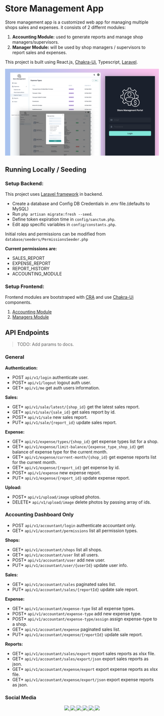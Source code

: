 # Store Management App

Store management app is a customized web app for managing multiple shops sales and expenses.
it consists of 2 differnt modules:

1. **Accounting Module:** used to generate reports and manage shop managers/supervisors.
2. **Manager Module:** will be used by shop managers / supervisors to report sales and expenses.

This project is built using React.js, [Chakra-Ui](https://chakra-ui.com/), Typescript, [Laravel](https://laravel.com/).

![Store Management App](/preview.png)

## Running Locally / Seeding

### Setup Backend:

This project uses [Laravel framework](https://laravel.com/) in backend.

-   Create a database and Config DB Credentials in .env file.(defaults to MySQL)
-   Run `php artisan migrate:fresh --seed`.
-   Define token expiration time in `config/sanctum.php`.
-   Edit app specific variables in `config/constants.php`.

Initial roles and permissions can be modified from `database/seeders/PermissionsSeeder.php`

**Current permissions are:**

-   SALES_REPORT
-   EXPENSE_REPORT
-   REPORT_HISTORY
-   ACCOUNTING_MODULE

### Setup Frontend:

Frontend modules are bootstraped with [CRA](https://create-react-app.dev/) and use [Chakra-Ui](https://chakra-ui.com/) components.

1. [Accounting Module](./frontend-accounting/)
1. [Managers Module](./frontend-manager/)

## API Endpoints

> TODO: Add params to docs.

### General

**Authentication:**

-   POST `api/v1/login` authenticate user.
-   POST\* `api/v1/logout` logout auth user.
-   GET\* `api/v1/me` get auth users information.

**Sales:**

-   GET\* `api/v1/sale/latest/{shop_id}` get the latest sales report.
-   GET\* `api/v1/sale/{sale_id}` get sales report by id.
-   POST\* `api/v1/sale` new sales report.
-   PUT\* `api/v1/sale/{report_id}` update sales report.

**Expense:**

-   GET\* `api/v1/expense/types/{shop_id}` get expense types list for a shop.
-   GET\* `api/v1/expense/limit-balance/{expense_type_shop_id}` get balance of expense type for the current month.
-   GET\* `api/v1/expense/current-month/{shop_id}` get expense reports list for the current month.
-   GET\* `api/v1/expense/{report_id}` get expense by id.
-   POST\* `api/v1/expense` new expense report.
-   PUT\* `api/v1/expense/{report_id}` update expense report.

**Upload:**

-   POST\* `api/v1/upload/image` upload photos.
-   DELETE\* `api/v1/upload/image` delete photos by passing array of ids.

### Accounting Dashboard Only

-   POST `api/v1/accountant/login` authenticate accountant only.
-   GET\* `api/v1/accountant/permissions` list all permission types.

**Shops:**

-   GET\* `api/v1/accountant/shops` list all shops.
-   GET\* `api/v1/accountant/user` list all users.
-   POST\* `api/v1/accountant/user` add new user.
-   PUT\* `api/v1/accountant/user/{userId}` update user info.

**Sales:**

-   GET\* `api/v1/accountant/sales` paginated sales list.
-   PUT\* `api/v1/accountant/sales/{reportId}` update sale report.

**Expense:**

-   GET\* `api/v1/accountant/expense-type` list all expense types.
-   POST\* `api/v1/accountant/expense-type` add new expense type.
-   POST\* `api/v1/accountant/expense-type/assign` assign expense-type to a shop.
-   GET\* `api/v1/accountant/expense` paginated sales list.
-   PUT\* `api/v1/accountant/expense/{reportId}` update sale report.

**Reports:**

-   GET\* `api/v1/accountant/sales/export` export sales reports as xlsx file.
-   GET\* `api/v1/accountant/sales/export/json` export sales reports as json.
-   GET\* `api/v1/accountant/expense/export` export expense reports as xlsx file.
-   GET\* `api/v1/accountant/expense/export/json` export expense reports as json.

### Social Media

<p align="center">
    <a href="https://www.buymeacoffee.com/miad" alt="buymeacoffee">
        <img src="https://img.shields.io/badge/Buy%20Me%20a%20Coffee-ffdd00?style=flat&logo=buy-me-a-coffee&logoColor=black" />
    </a>
    <a href="mailto:miadv.biz@gmail.com" alt="gmail">
    <a href="https://www.linkedin.com/in/miad-vosoughi" alt="LinkedIn">
        <img src="https://img.shields.io/badge/LinkedIn-%230077B5.svg?style=flat&logo=linkedin&logoColor=white" />
    </a>
    <a href="mailto:miadv.biz@gmail.com" alt="gmail">
        <img src="https://img.shields.io/badge/Gmail-D14836.svg?style=flat&logo=gmail&logoColor=white" />
    </a>
    <a href="https://twitter.com/Miad_Vosoughi" alt="twitter">
        <img src="https://img.shields.io/badge/Twitter-%231DA1F2.svg?style=flat&logo=twitter&logoColor=white" />
    </a>
    <a href="https://www.youtube.com/c/MiadVosoughi" alt="youtube">
        <img src="https://img.shields.io/badge/Youtube-%23FF0000.svg?style=flat&logo=youTube&logoColor=white" />
    </a>
    <a href="https://www.instagram.com/miadv.dev" alt="instagram">
        <img src="https://img.shields.io/badge/Instagram-%23E4405F.svg?style=flat&logo=instagram&logoColor=white" />
    </a>
</p>
